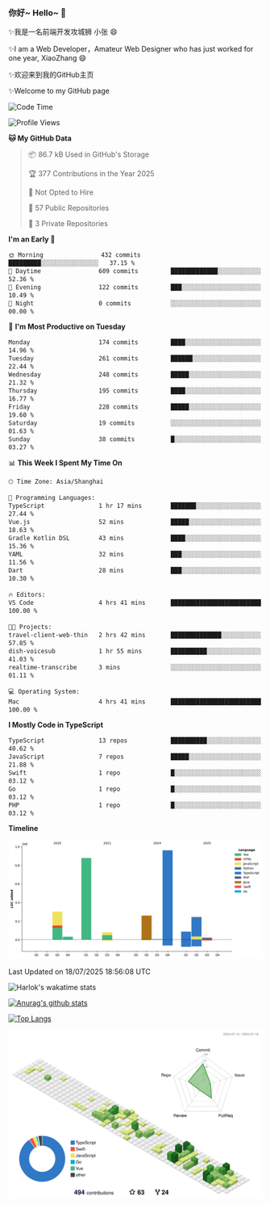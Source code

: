 ### 你好~ Hello~ 👋

✨我是一名前端开发攻城狮 小张 😄

✨I am a Web Developer，Amateur Web Designer who has just worked for one year, XiaoZhang 😄

✨欢迎来到我的GitHub主页

✨Welcome to my GitHub page
<!--
**7148505/7148505** is a ✨ _special_ ✨ repository because its `README.md` (this file) appears on your GitHub profile.

Here are some ideas to get you started:

- 🔭 I’m currently working on ...
- 🌱 I’m currently learning ...
- 👯 I’m looking to collaborate on ...
- 🤔 I’m looking for help with ...
- 💬 Ask me about ...
- 📫 How to reach me: ...
- 😄 Pronouns: ...
- ⚡ Fun fact: ...
-->

<!--START_SECTION:waka-->
![Code Time](http://img.shields.io/badge/Code%20Time-2%2C769%20hrs%2042%20mins-blue)

![Profile Views](http://img.shields.io/badge/Profile%20Views-0-blue)

**🐱 My GitHub Data** 

> 📦 86.7 kB Used in GitHub's Storage 
 > 
> 🏆 377 Contributions in the Year 2025
 > 
> 🚫 Not Opted to Hire
 > 
> 📜 57 Public Repositories 
 > 
> 🔑 3 Private Repositories 
 > 
**I'm an Early 🐤** 

```text
🌞 Morning                432 commits         █████████░░░░░░░░░░░░░░░░   37.15 % 
🌆 Daytime                609 commits         █████████████░░░░░░░░░░░░   52.36 % 
🌃 Evening                122 commits         ███░░░░░░░░░░░░░░░░░░░░░░   10.49 % 
🌙 Night                  0 commits           ░░░░░░░░░░░░░░░░░░░░░░░░░   00.00 % 
```
📅 **I'm Most Productive on Tuesday** 

```text
Monday                   174 commits         ████░░░░░░░░░░░░░░░░░░░░░   14.96 % 
Tuesday                  261 commits         ██████░░░░░░░░░░░░░░░░░░░   22.44 % 
Wednesday                248 commits         █████░░░░░░░░░░░░░░░░░░░░   21.32 % 
Thursday                 195 commits         ████░░░░░░░░░░░░░░░░░░░░░   16.77 % 
Friday                   228 commits         █████░░░░░░░░░░░░░░░░░░░░   19.60 % 
Saturday                 19 commits          ░░░░░░░░░░░░░░░░░░░░░░░░░   01.63 % 
Sunday                   38 commits          █░░░░░░░░░░░░░░░░░░░░░░░░   03.27 % 
```


📊 **This Week I Spent My Time On** 

```text
🕑︎ Time Zone: Asia/Shanghai

💬 Programming Languages: 
TypeScript               1 hr 17 mins        ███████░░░░░░░░░░░░░░░░░░   27.44 % 
Vue.js                   52 mins             █████░░░░░░░░░░░░░░░░░░░░   18.63 % 
Gradle Kotlin DSL        43 mins             ████░░░░░░░░░░░░░░░░░░░░░   15.36 % 
YAML                     32 mins             ███░░░░░░░░░░░░░░░░░░░░░░   11.56 % 
Dart                     28 mins             ███░░░░░░░░░░░░░░░░░░░░░░   10.30 % 

🔥 Editors: 
VS Code                  4 hrs 41 mins       █████████████████████████   100.00 % 

🐱‍💻 Projects: 
travel-client-web-thin   2 hrs 42 mins       ██████████████░░░░░░░░░░░   57.85 % 
dish-voicesub            1 hr 55 mins        ██████████░░░░░░░░░░░░░░░   41.03 % 
realtime-transcribe      3 mins              ░░░░░░░░░░░░░░░░░░░░░░░░░   01.11 % 

💻 Operating System: 
Mac                      4 hrs 41 mins       █████████████████████████   100.00 % 
```

**I Mostly Code in TypeScript** 

```text
TypeScript               13 repos            ██████████░░░░░░░░░░░░░░░   40.62 % 
JavaScript               7 repos             █████░░░░░░░░░░░░░░░░░░░░   21.88 % 
Swift                    1 repo              █░░░░░░░░░░░░░░░░░░░░░░░░   03.12 % 
Go                       1 repo              █░░░░░░░░░░░░░░░░░░░░░░░░   03.12 % 
PHP                      1 repo              █░░░░░░░░░░░░░░░░░░░░░░░░   03.12 % 
```



**Timeline**

![Lines of Code chart](https://raw.githubusercontent.com/littleCareless/littleCareless/master/assets/bar_graph.png)


 Last Updated on 18/07/2025 18:56:08 UTC
<!--END_SECTION:waka-->
![Harlok's wakatime stats](https://github-readme-stats.vercel.app/api/wakatime?username=littleCareless)

[![Anurag's github stats](https://github-readme-stats.vercel.app/api?username=littleCareless)](https://github.com/anuraghazra/github-readme-stats)

[![Top Langs](https://github-readme-stats.vercel.app/api/top-langs/?username=littleCareless&layout=compact)](https://github.com/anuraghazra/github-readme-stats)

![](./profile-3d-contrib/profile-green-animate.svg)
